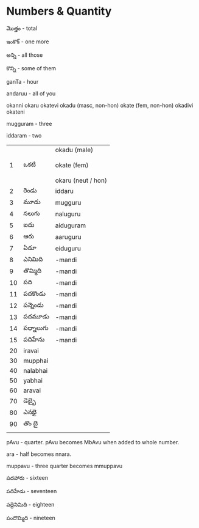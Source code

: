 # Numbers & Quantity

మొత్తం - total

  

ఇంకొక్ - one more

  

అన్ని - all those

  

కొన్ని - some of them

  

ganTa - hour

  

  

andaruu - all of you

  

  

  

okanni okaru okatevi okadu (masc, non-hon) okate (fem, non-hon) okadivi okateni

mugguram - three

  

  

iddaram - two

|     |     |     |
| --- | --- | --- |
| 1   | ఒకటి | okadu (male)<br><br>okate (fem)<br><br>okaru (neut / hon) |
| 2   | రెండు | iddaru |
| 3   | మూడు | mugguru |
| 4   | నలుగు | naluguru |
| 5   | ఐదు | aiduguram |
| 6   | ఆరు | aaruguru |
| 7   | ఏడూ | eiduguru |
| 8   | ఎనిమిది | \-mandi |
| 9   | తొమ్మిది | \-mandi |
| 10  | పది | \-mandi |
| 11  | పదకొండు | \-mandi |
| 12  | పన్నెండు | \-mandi |
| 13  | పదమూడు | \-mandi |
| 14  | పధ్నాలుగు | \-mandi |
| 15  | పదిహేను | \-mandi |
| 20  | iravai |     |
| 30  | mupphai |     |
| 40  | nalabhai |     |
| 50  | yabhai |     |
| 60  | aravai |     |
| 70  | డెబ్బై |     |
| 80  | ఎనభై |     |
| 90  | తొం బై |     |
|     |     |     |

  

  

pAvu - quarter. pAvu becomes MbAvu when added to whole number.

ara - half becomes nnara.

muppavu - three quarter becomes mmuppavu 

  

  

పదహారు - sixteen 

పదిహేడు - seventeen

పద్దెనిమిది - eighteen 

పందొమ్మిది - nineteen